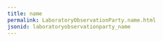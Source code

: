 ```yaml
---
title: name
permalink: LaboratoryObservationParty.name.html
jsonid: laboratoryobservationparty_name
---
```

